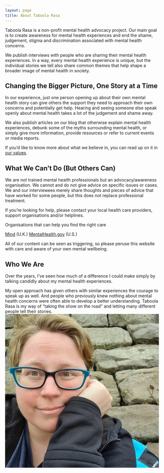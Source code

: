 ```yaml
---
layout: page
title: About Taboola Rasa
---
```


Taboola Rasa is a non-profit mental health advocacy project. Our main goal is to create awareness for mental health experiences and end the shame, judgement, stigma and discrimination associated with mental health concerns.

We publish interviews with people who are sharing their mental health experiences. In a way, every mental health experience is unique, but the individual stories we tell also share common themes that help shape a broader image of mental health in society.

## Changing the Bigger Picture, One Story at a Time
In our experience, just one person opening up about their own mental health story can give others the support they need to approach their own concerns and potentially get help. Hearing and seeing someone else speak openly about mental health takes a lot of the judgement and shame away.

We also publish articles on our blog that otherwise explain mental health experiences, debunk some of the myths surrounding mental health, or simply give more information, provide resources or refer to current events or media reports.

If you’d like to know more about what we believe in, you can read up on it in [our values](/values).

## What We Can’t Do (But Others Can)
We are not trained mental health professionals but an advocacy/awareness organisation. We cannot and do not give advice on specific issues or cases. We and our interviewees merely share thoughts and pieces of advice that have worked for some people, but this does not replace professional treatment.

If you’re looking for help, please contact your local health care providers, support organisations and/or helplines.

Organisations that can help you find the right care

[Mind](http://mind.org.uk/) (U.K.)
[MentalHealth.gov](https://www.mentalhealth.gov/get-help/) (U.S.)

All of our content can be seen as triggering, so please peruse this website with care and aware of your own mental wellbeing.

## Who We Are
Over the years, I’ve seen how much of a difference I could make simply by talking candidly about my mental health experiences.

My open approach has given others with similar experiences the courage to speak up as well. And people who previously knew nothing about mental health concerns were often able to develop a better understanding. Taboola Rasa is my way of “taking the show on the road” and letting many different people tell their stories.
<img align="right" src="/assets/img/kai+avatar+copy.jpeg">
